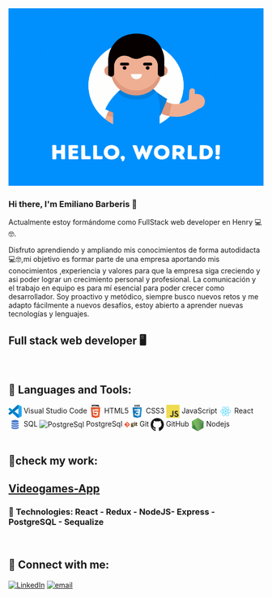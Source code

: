 
  
 <img src='./assets/hello_world.gif' height='350px' width='900px' alt='gif hello world'>

 ### Hi there, I'm Emiliano Barberis 👋

Actualmente estoy formándome como FullStack web developer en Henry 💻🤓.

Disfruto aprendiendo y ampliando mis conocimientos de forma autodidacta 💻🤓,mi objetivo es formar parte de una empresa aportando mis conocimientos ,experiencia y valores para que la empresa siga creciendo y asi poder lograr un crecimiento personal y profesional. 
La comunicación y el trabajo en equipo es para mí esencial para poder crecer como desarrollador. Soy proactivo y metódico, siempre busco nuevos retos y me adapto fácilmente a nuevos desafíos, estoy abierto a aprender nuevas tecnologías y lenguajes.


## Full stack web developer 🖥️


<br />

## 📍 Languages and Tools:

<img align="center" alt="Visual Studio Code" width="26px" src="https://raw.githubusercontent.com/github/explore/80688e429a7d4ef2fca1e82350fe8e3517d3494d/topics/visual-studio-code/visual-studio-code.png" />
  <span>Visual Studio Code</span>
<img align="center" alt="HTML5" width="26px" src="https://raw.githubusercontent.com/github/explore/80688e429a7d4ef2fca1e82350fe8e3517d3494d/topics/html/html.png" />
 <span>HTML5</span>
<img align="center" alt="CSS3" width="26px" src="https://raw.githubusercontent.com/github/explore/80688e429a7d4ef2fca1e82350fe8e3517d3494d/topics/css/css.png" />
 <span>CSS3</span>
<img align="center" alt="JavaScript" width="26px" src="https://raw.githubusercontent.com/github/explore/80688e429a7d4ef2fca1e82350fe8e3517d3494d/topics/javascript/javascript.png" />
 <span>JavaScript</span>
<img align="center" alt="React" width="26px" src="https://raw.githubusercontent.com/github/explore/80688e429a7d4ef2fca1e82350fe8e3517d3494d/topics/react/react.png" />
 <span>React</span>
<img align="center" alt="SQL" width="26px" src="https://raw.githubusercontent.com/github/explore/80688e429a7d4ef2fca1e82350fe8e3517d3494d/topics/sql/sql.png" />
 <span>SQL</span>
<img align="center" alt="PostgreSql" width="26px" src="https://cdn.jsdelivr.net/npm/simple-icons@3.13.0/icons/postgresql.svg" />
 <span>PostgreSql</span>
<img align="center" alt="Git" width="26px" src="https://raw.githubusercontent.com/github/explore/80688e429a7d4ef2fca1e82350fe8e3517d3494d/topics/git/git.png" />
 <span>Git</span>
<img align="center" alt="GitHub" width="26px" src="https://raw.githubusercontent.com/github/explore/78df643247d429f6cc873026c0622819ad797942/topics/github/github.png" />
 <span>GitHub</span>
 <img align="center" alt="Node" width="26"  src="https://raw.githubusercontent.com/github/explore/80688e429a7d4ef2fca1e82350fe8e3517d3494d/topics/nodejs/nodejs.png">
  <span>Nodejs</apan>
</br>
</br>

## 📍check my work:
## [Videogames-App] 
### 🚀 Technologies: React - Redux - NodeJS- Express - PostgreSQL - Sequalize 

<br />



## 📍 Connect with me:

[<img align="center" alt="LinkedIn" width="110px" height="30px" src="https://img.shields.io/badge/-LinkedIn-%230077B5?style=for-the-badge&logo=linkedin&logoColor=white" />][linkedin]
[<img align="center" alt="email" width="100px" color="purple" src="https://img.shields.io/badge/-Gmail-%23333?style=for-the-badge&logo=gmail&logoColor=white" />][email]

[linkedin]: https://www.linkedin.com/in/emiliano-barberis-developer/
[email]: mailto:emibarberis26@gmail.com
[Videogames-App]:https://github.com/EmiB11/PI-Videogames-main


</div>
<!--
**EmiB11/EmiB11** is a ✨ _special_ ✨ repository because its `README.md` (this file) appears on your GitHub profile.

Here are some ideas to get you started:

- 🔭 I’m currently working on ...
- 🌱 I’m currently learning ...
- 👯 I’m looking to collaborate on ...
- 🤔 I’m looking for help with ...
- 💬 Ask me about ...
- 📫 How to reach me: ...
- 😄 Pronouns: ...
- ⚡ Fun fact: ...
-->
